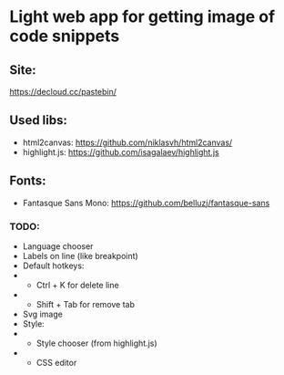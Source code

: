 # Light web app for getting image of code snippets

## Site:

https://decloud.cc/pastebin/

## Used libs:

* html2canvas: https://github.com/niklasvh/html2canvas/
* highlight.js: https://github.com/isagalaev/highlight.js

## Fonts:

* Fantasque Sans Mono: https://github.com/belluzj/fantasque-sans

### TODO:

* Language chooser
* Labels on line (like breakpoint)
* Default hotkeys:
* * Ctrl  + K for delete line
* * Shift + Tab for remove tab
* Svg image
* Style:
* * Style chooser (from highlight.js)
* * CSS editor
